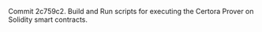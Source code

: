 Commit 2c759c2.                    Build and Run scripts for executing the Certora Prover on Solidity smart contracts.